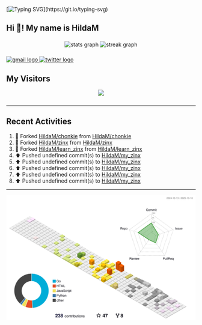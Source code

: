 [![Typing SVG](https://readme-typing-svg.herokuapp.com?size=50&duration=5000&color=8C43EA&vCenter=true&width=2000&height=70&lines=开拓视野,+冲破艰险,+洞悉所有,+贴近生活,+寻找真爱,+感受彼此;这就是人生的目的.)](https://git.io/typing-svg)


<h2 align="left">Hi 👋! My name is HildaM</h2>

###

<div align="center">
  <img src="https://github-readme-stats.vercel.app/api?username=HildaM&hide_title=false&hide_rank=false&show_icons=true&include_all_commits=true&count_private=true&disable_animations=false&theme=dracula&locale=en&hide_border=false" height="150" alt="stats graph"  />
  <img src="https://streak-stats.demolab.com?user=HildaM&locale=en&mode=daily&theme=dracula&hide_border=false&border_radius=5" height="150" alt="streak graph"  />
</div>


###

<div align="left">
  <a href="zhao163frozen@gmail.com" target="_blank">
    <img src="https://img.shields.io/static/v1?message=Gmail&logo=gmail&label=&color=D14836&logoColor=white&labelColor=&style=for-the-badge" height="35" alt="gmail logo"  />
  </a>
  <a href="https://x.com/_Albert_Bob" target="_blank">
    <img src="https://img.shields.io/static/v1?message=Twitter&logo=twitter&label=&color=1DA1F2&logoColor=white&labelColor=&style=for-the-badge" height="35" alt="twitter logo"  />
  </a>
</div>


## My Visitors

<div align="center">
  <img src="https://profile-counter.glitch.me/HildaM/count.svg?"  />
</div>

###


---

## Recent Activities


<!--RECENT_ACTIVITY:start-->
1. 🔱 Forked [HildaM/chonkie](https://github.com/HildaM/chonkie) from [HildaM/chonkie](https://github.com/HildaM/chonkie)<br>
2. 🔱 Forked [HildaM/zinx](https://github.com/HildaM/zinx) from [HildaM/zinx](https://github.com/HildaM/zinx)<br>
3. 🔱 Forked [HildaM/learn_zinx](https://github.com/HildaM/learn_zinx) from [HildaM/learn_zinx](https://github.com/HildaM/learn_zinx)<br>
4. ⬆️ Pushed undefined commit(s) to [HildaM/my_zinx](https://github.com/HildaM/my_zinx)<br>
5. ⬆️ Pushed undefined commit(s) to [HildaM/my_zinx](https://github.com/HildaM/my_zinx)<br>
6. ⬆️ Pushed undefined commit(s) to [HildaM/my_zinx](https://github.com/HildaM/my_zinx)<br>
7. ⬆️ Pushed undefined commit(s) to [HildaM/my_zinx](https://github.com/HildaM/my_zinx)<br>
8. ⬆️ Pushed undefined commit(s) to [HildaM/my_zinx](https://github.com/HildaM/my_zinx)<br>
<!--RECENT_ACTIVITY:end-->

---


![](./profile-3d-contrib/profile-south-season-animate.svg)
